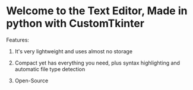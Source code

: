 # Welcome to the Text Editor, Made in python with CustomTkinter

Features:

1. It's very lightweight and uses almost no storage

2. Compact yet has everything you need, plus syntax highlighting and automatic file type detection

3. Open-Source
